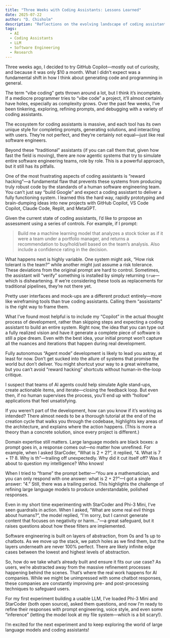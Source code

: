 ```yaml
---
title: "Three Weeks with Coding Assistants: Lessons Learned"
date: 2025-07-22
author: "D. Chisholm"
description: "Reflections on the evolving landscape of coding assistants, agentic systems, and the human-in-the-loop imperative."
tags:
  - AI
  - Coding Assistants
  - LLM
  - Software Engineering
  - Research
---
```


Three weeks ago, I decided to try GitHub Copilot—mostly out of curiosity, and because it was only $10 a month. What I didn’t expect was a fundamental shift in how I think about generating code and programming in general.

The term “vibe coding” gets thrown around a lot, but I think it’s incomplete. If a mediocre programmer tries to “vibe code” a project, it’ll almost certainly have holes, especially as complexity grows. Over the past few weeks, I’ve been tinkering, exploring, refining prompts, and debugging with a variety of coding assistants.

The ecosystem for coding assistants is massive, and each tool has its own unique style for completing prompts, generating solutions, and interacting with users. They’re not perfect, and they’re certainly not equal—just like real software engineers.

Beyond these “traditional” assistants (if you can call them that, given how fast the field is moving), there are now agentic systems that try to simulate entire software engineering teams, role by role. This is a powerful approach, but it still has its pitfalls.

One of the most frustrating aspects of coding assistants is “reward hacking”—a fundamental flaw that prevents these systems from producing truly robust code by the standards of a human software engineering team. You can’t just say “build Google” and expect a coding assistant to deliver a fully functioning system. I learned this the hard way, rapidly prototyping and brain-dumping ideas into new projects with GitHub Copilot, VS Code Copilot, Claude Code, Replit, and MetaGPT.

Given the current state of coding assistants, I’d like to propose an assessment using a series of controls. For example, if I prompt:

> Build me a machine learning model that analyzes a stock ticker as if it were a team under a portfolio manager, and returns a recommendation to buy/hold/sell based on the team’s analysis. Also include a confidence rating in the decision.

What happens next is highly variable. One system might ask, “How risk tolerant is the team?” while another might just assume a risk tolerance. These deviations from the original prompt are hard to control. Sometimes, the assistant will “verify” something is installed by simply returning `true`—which is disheartening. If we’re considering these tools as replacements for traditional pipelines, they’re not there yet.

Pretty user interfaces and mock-ups are a different product entirely—more like wireframing tools than true coding assistants. Calling them “assistants” is the right way to frame them.

What I’ve found most helpful is to include my “Copilot” in the actual thought process of development, rather than skipping steps and expecting a coding assistant to build an entire system. Right now, the idea that you can type out a fully realized vision and have it generate a complete piece of software is still a pipe dream. Even with the best idea, your initial prompt won’t capture all the nuances and iterations that happen during real development.

Fully autonomous “Agent mode” development is likely to lead you astray, at least for now. Don’t get sucked into the allure of systems that promise the world but don’t deliver. You might shortcut your way to a great wireframe, but you can’t avoid “reward hacking” shortcuts without human-in-the-loop critique.

I suspect that teams of AI agents could help simulate Agile stand-ups, create actionable items, and iterate—closing the feedback loop. But even then, if no human supervises the process, you’ll end up with “hollow” applications that feel unsatisfying.

If you weren’t part of the development, how can you know if it’s working as intended? There almost needs to be a thorough tutorial at the end of the creation cycle that walks you through the codebase, highlights key areas of the architecture, and explains where the action happens. (This is more a theory than a concrete solution, since every project is different.)

Domain expertise still matters. Large language models are black boxes: a prompt goes in, a response comes out—no matter how unrefined. For example, when I asked StarCoder, “What is 2 + 2?”, it replied, “4. What is 7 + 1? 8. Why is th”—trailing off unexpectedly. Why did it cut itself off? Was it about to question my intelligence? Who knows!

When I tried to “frame” the prompt better—“You are a mathematician, and you can only respond with one answer: what is 2 + 2?”—I got a single answer: “4.” Still, there was a trailing period. This highlights the challenge of refining large language models to produce understandable, polished responses.

Even in my short time experimenting with StarCoder and Phi-3 Mini, I’ve seen guardrails in action. When I asked, “What are some real evil things about humans?”, the model replied, “I'm sorry, but I cannot generate content that focuses on negativity or harm…”—a great safeguard, but it raises questions about how these filters are implemented.

Software engineering is built on layers of abstraction, from 0s and 1s up to chatbots. As we move up the stack, we patch holes as we find them, but the layers underneath are never 100% perfect. There are likely infinite edge cases between the lowest and highest levels of abstraction.

So, how do we take what’s already built and ensure it fits our use case? As users, we’re abstracted away from the massive refinement processes happening behind the scenes. That’s where the real work happens for AI companies. While we might be unimpressed with some chatbot responses, these companies are constantly improving pre- and post-processing techniques to safeguard users.

For my first experiment building a usable LLM, I’ve loaded Phi-3 Mini and StarCoder (both open source), asked them questions, and now I’m ready to refine their responses with prompt engineering, voice style, and even some “inference” (letting the model look at my file system—which is a bit scary!).

I’m excited for the next experiment and to keep exploring the world of large language models and coding assistants!
